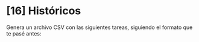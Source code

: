 # [16] Históricos

Genera un archivo CSV con las siguientes tareas, siguiendo el formato que te pasé antes:
